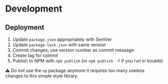 # Development

## Deployment

1. Update `package.json` appropriately with SemVer
2. Update `package-lock.json` with same version
3. Commit changes; use version number as commit message
4. Create tag for commit
5. Publish to NPM with `npm publish` (or `npm publish -f` if you run in trouble)

⚠️ Do not use the `np` package anymore it requires too many useless changes to this simple style library.